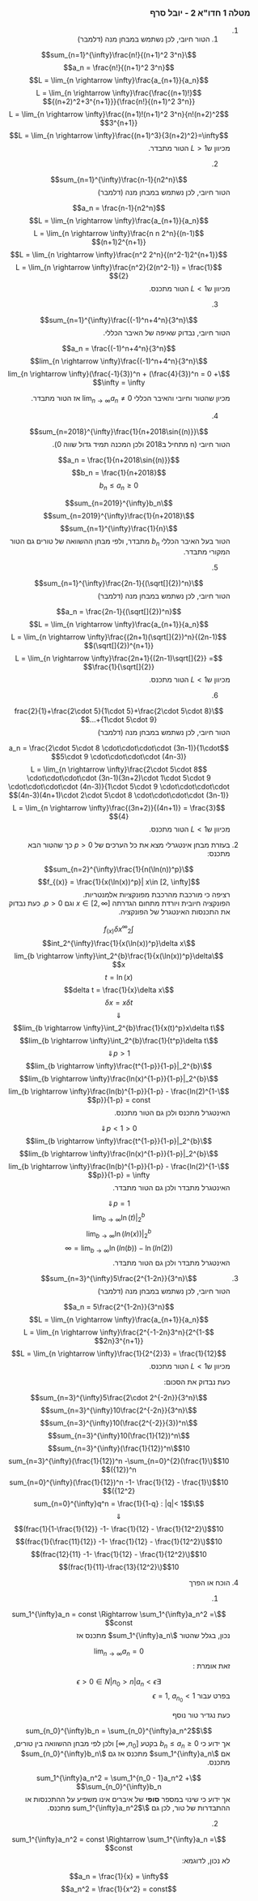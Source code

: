 <style>
    html {
        direction: rtl;
    }
    eqn, table, .katex {
        direction: ltr;
    }
</style>

### מטלה 1 חדו"א 2 - יובל סרף
1.
    1. הטור חיובי, לכן נשתמש במבחן מנה (דלמבר)

    $$\sum_{n=1}^{\infty}\frac{n!}{(n+1)^2 3^n}$$
    $$a_n = \frac{n!}{(n+1)^2 3^n}$$
    $$L = \lim_{n \rightarrow \infty}\frac{a_{n+1}}{a_n}$$
    $$L = \lim_{n \rightarrow \infty}\frac{\frac{(n+1)!}{(n+2)^2+3^{n+1}}}{\frac{n!}{(n+1)^2 3^n}}$$
    $$L = \lim_{n \rightarrow \infty}\frac{(n+1)!(n+1)^2 3^n}{n!(n+2)^2 3^{n+1}}$$
    $$L = \lim_{n \rightarrow \infty}\frac{(n+1)^3}{3(n+2)^2}=\infty$$
    מכיוון ש$L>1$ הטור מתבדר.

    2.
    $$\sum_{n=1}^{\infty}\frac{n-1}{n2^n}$$
    הטור חיובי, לכן נשתמש במבחן מנה (דלמבר)
    
    $$a_n = \frac{n-1}{n2^n}$$
    $$L = \lim_{n \rightarrow \infty}\frac{a_{n+1}}{a_n}$$
    $$L = \lim_{n \rightarrow \infty}\frac{n n 2^n}{(n-1)(n+1)2^{n+1}}$$
    $$L = \lim_{n \rightarrow \infty}\frac{n^2 2^n}{(n^2-1)2^{n+1}}$$
    $$L = \lim_{n \rightarrow \infty}\frac{n^2}{2(n^2-1)} = \frac{1}{2}$$
    מכיוון ש$L<1$ הטור מתכנס.

    3.
    $$\sum_{n=1}^{\infty}\frac{(-1)^n+4^n}{3^n}$$
    הטור חיובי, נבדוק שאיפה של האיבר הכללי.

    $$a_n = \frac{(-1)^n+4^n}{3^n}$$
    $$\lim_{n \rightarrow \infty}\frac{(-1)^n+4^n}{3^n}$$
    $$\lim_{n \rightarrow \infty}(\frac{-1}{3})^n + (\frac{4}{3})^n = 0 + \infty = \infty$$

    מכיון שהטור וחיובי והאיבר הכללי $\lim_{n \rightarrow \infty}a_n \neq 0$ אז הטור מתבדר.

    4.
    $$\sum_{n=2018}^{\infty}\frac{1}{n+2018\sin{(n)}}$$
    הטור חיובי (n מתחיל ב2018 ולכן המכנה תמיד גדול שווה 0).

    $$a_n = \frac{1}{n+2018\sin{(n)}}$$
    $$b_n = \frac{1}{n+2018}$$
    $$0\leq b_n\leq a_n$$

    $$\sum_{n=2019}^{\infty}b_n$$
    $$\sum_{n=2019}^{\infty}\frac{1}{n+2018}$$
    $$\sum_{n=1}^{\infty}\frac{1}{n}$$
    הטור בעל האיבר הכללי $b_n$ מתבדר, ולפי מבחן ההשוואה של טורים גם הטור המקורי מתבדר.

    5.
    $$\sum_{n=1}^{\infty}\frac{2n-1}{(\sqrt[]{2})^n}$$
    הטור חיובי, לכן נשתמש במבחן מנה (דלמבר)

    $$a_n = \frac{2n-1}{(\sqrt[]{2})^n}$$
    $$L = \lim_{n \rightarrow \infty}\frac{a_{n+1}}{a_n}$$
    $$L = \lim_{n \rightarrow \infty}\frac{(2n+1)(\sqrt[]{2})^n}{(2n-1)(\sqrt[]{2})^{n+1}}$$
    $$L = \lim_{n \rightarrow \infty}\frac{2n+1}{(2n-1)\sqrt[]{2}} = \frac{1}{\sqrt[]{2}}$$
    מכיוון ש$L<1$ הטור מתכנס.

    6.
    $$\frac{2}{1}+\frac{2\cdot 5}{1\cdot 5}+\frac{2\cdot 5\cdot 8}{1\cdot 5\cdot 9}+...$$
    הטור חיובי, לכן נשתמש במבחן מנה (דלמבר)

    $$a_n = \frac{2\cdot 5\cdot 8 \cdot\cdot\cdot\cdot (3n-1)}{1\cdot 5\cdot 9 \cdot\cdot\cdot\cdot (4n-3)}$$
    $$L = \lim_{n \rightarrow \infty}\frac{2\cdot 5\cdot 8 \cdot\cdot\cdot\cdot (3n-1)(3n+2)\cdot 1\cdot 5\cdot 9 \cdot\cdot\cdot\cdot (4n-3)}{1\cdot 5\cdot 9 \cdot\cdot\cdot\cdot (4n-3)(4n+1)\cdot 2\cdot 5\cdot 8 \cdot\cdot\cdot\cdot (3n-1)}$$
    $$L = \lim_{n \rightarrow \infty}\frac{(3n+2)}{(4n+1)} = \frac{3}{4}$$
    מכיוון ש$L<1$ הטור מתכנס.
2.
     בעזרת מבחן אינטגרלי מצא את כל הערכים של $p>0$ כך שהטור הבא מתכנס: 
     
     $$\sum_{n=2}^{\infty}\frac{1}{n(\ln(n))^p}$$
     $$f_{(x)} = \frac{1}{x(\ln(x))^p}| x\in [2, \infty]$$
     רציפה כי מורכבת מהרכבת מפונקציות אלמנטריות.  
     הפונקציה חיובית ויורדת מתחום הגדרתה $x\in [2, \infty]$ וגם $p>0$.
     כעת נבדוק את התכנסות האינטגרל של הפונקציה.
     
     $$\int_2^{\infty}f_{(x)}\delta x$$
     $$\int_2^{\infty}\frac{1}{x(\ln(x))^p}\delta x$$
     $$\lim_{b \rightarrow \infty}\int_2^{b}\frac{1}{x(\ln(x))^p}\delta x$$
     $$t = \ln{(x)}$$
     $$\delta t = \frac{1}{x}\delta x$$
     $$\delta x = x\delta t$$
     $$\Downarrow$$
     $$\lim_{b \rightarrow \infty}\int_2^{b}\frac{1}{x(t)^p}x\delta t$$
     $$\lim_{b \rightarrow \infty}\int_2^{b}\frac{1}{t^p}\delta t$$
     $$p>1 \Downarrow$$
     $$\lim_{b \rightarrow \infty}\frac{t^{1-p}}{1-p}|_2^{b}$$
     $$\lim_{b \rightarrow \infty}\frac{ln(x)^{1-p}}{1-p}|_2^{b}$$
     $$\lim_{b \rightarrow \infty}\frac{ln(b)^{1-p}}{1-p} - \frac{ln(2)^{1-p}}{1-p} = const$$
     האינטגרל מתכנס ולכן גם הטור מתכנס.

     $$0<p<1 \Downarrow$$
     $$\lim_{b \rightarrow \infty}\frac{t^{1-p}}{1-p}|_2^{b}$$
     $$\lim_{b \rightarrow \infty}\frac{ln(x)^{1-p}}{1-p}|_2^{b}$$
     $$\lim_{b \rightarrow \infty}\frac{ln(b)^{1-p}}{1-p} - \frac{ln(2)^{1-p}}{1-p} = \infty$$
     האינטגרל מתבדר ולכן גם הטור מתבדר.
            
    $$p=1 \Downarrow$$
     $$\lim_{b \rightarrow \infty}\ln(t)|_2^{b}$$
     $$\lim_{b \rightarrow \infty}\ln(ln(x))|_2^{b}$$
     $$\lim_{b \rightarrow \infty}\ln(ln(b)) - \ln(ln(2)) = \infty$$
     האינטגרל מתבדר ולכן גם הטור מתבדר.

3.
    $$\sum_{n=3}^{\infty}5\frac{2^{1-2n}}{3^n}$$
    הטור חיובי, לכן נשתמש במבחן מנה (דלמבר)

    $$a_n = 5\frac{2^{1-2n}}{3^n}$$
    $$L = \lim_{n \rightarrow \infty}\frac{a_{n+1}}{a_n}$$
    $$L = \lim_{n \rightarrow \infty}\frac{2^{-1-2n}3^n}{2^{1-2n}3^{n+1}}$$
    $$L = \lim_{n \rightarrow \infty}\frac{1}{2^{2}3} = \frac{1}{12}$$
    מכיוון ש$L<1$ הטור מתכנס.

    כעת נבדוק את הסכום:

    $$\sum_{n=3}^{\infty}5\frac{2\cdot 2^{-2n}}{3^n}$$
    $$\sum_{n=3}^{\infty}10\frac{2^{-2n}}{3^n}$$
    $$\sum_{n=3}^{\infty}10(\frac{2^{-2}}{3})^n$$
    $$\sum_{n=3}^{\infty}10(\frac{1}{12})^n$$
    $$10\sum_{n=3}^{\infty}(\frac{1}{12})^n$$
    $$10(\sum_{n=3}^{\infty}(\frac{1}{12})^n -\sum_{n=0}^{2}(\frac{1}{12})^n)$$
    $$10(\sum_{n=0}^{\infty}(\frac{1}{12})^n -1- \frac{1}{12} - \frac{1}{12^2})$$
    $$\sum_{n=0}^{\infty}q^n = \frac{1}{1-q} : |q|< 1$$
    $$\Downarrow$$
    $$10(\frac{1}{1-\frac{1}{12}} -1- \frac{1}{12} - \frac{1}{12^2})$$
    $$10(\frac{1}{\frac{11}{12}} -1- \frac{1}{12} - \frac{1}{12^2})$$
    $$10(\frac{12}{11} -1- \frac{1}{12} - \frac{1}{12^2})$$
    $$10(\frac{1}{11}-\frac{13}{12^2})$$
    
4. הוכח או הפרך

    1.
    $$\sum_1^{\infty}a_n = const \Rightarrow \sum_1^{\infty}a_n^2 = const$$
    נכון, בגלל שהטור $\sum_1^{\infty}a_n$ מתכנס אז 
    
    $$\lim_{n \rightarrow \infty}a_n = 0$$
    זאת אומרת :
    
    $$\exists\epsilon>0 \in N|n_0>n|a_n<\epsilon$$
    בפרט עבור $\epsilon = 1$, $a_{n_0}<1$
    
    כעת נגדיר טור נוסף

    $$\sum_{n_0}^{\infty}b_n = \sum_{n_0}^{\infty}a_n^2$$
    אך ידוע כי $0\leq b_n \leq a_n$ בקטע $[n_0, \infty]$ ולכן לפי מבחן ההשוואה בין טורים, אם $\sum_1^{\infty}a_n$ מתכנס אז גם $\sum_{n_0}^{\infty}b_n$ מתכנס.

    $$\sum_1^{\infty}a_n^2 = \sum_1^{n_0 - 1}a_n^2 + \sum_{n_0}^{\infty}b_n$$
    אך ידוע כי שינוי במספר **סופי** של איברים אינו משפיע על ההתכנסות או ההתבדרות של טור, לכן גם $\sum_1^{\infty}a_n^2$ מתכנס.

    2.
    $$\sum_1^{\infty}a_n^2 = const \Rightarrow \sum_1^{\infty}a_n = const$$
    לא נכון, לדוגמא: 
    
    $$a_n = \frac{1}{x} = \infty$$
    $$a_n^2 = \frac{1}{x^2} = const$$